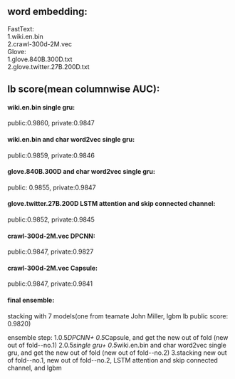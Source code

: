 
## word embedding:
FastText:  
1.wiki.en.bin  
2.crawl-300d-2M.vec  
Glove:    
1.glove.840B.300D.txt  
2.glove.twitter.27B.200D.txt


## lb score(mean columnwise AUC):
#### wiki.en.bin single gru:                               
public:0.9860,   private:0.9847  
#### wiki.en.bin and char word2vec single gru:             
public:0.9859,   private:0.9846  
#### glove.840B.300D and char word2vec single gru:         
public: 0.9855,   private:0.9847  
#### glove.twitter.27B.200D LSTM attention and skip connected channel:                
public:0.9852,   private:0.9845  
#### crawl-300d-2M.vec DPCNN:                              
public:0.9847,   private:0.9827  
#### crawl-300d-2M.vec Capsule:                            
public:0.9847,   private:0.9841  

#### final ensemble:
stacking with 7 models(one from teamate John Miller, lgbm lb public score: 0.9820)

ensemble step:
1.0.5*DPCNN+ 0.5*Capsule, and get the new out of fold (new out of fold--no.1) 
2.0.5*single gru+ 0.5*wiki.en.bin and char word2vec single gru, and get the new out of fold (new out of fold--no.2) 
3.stacking new out of fold--no.1, new out of fold--no.2, LSTM attention and skip connected channel, and lgbm
